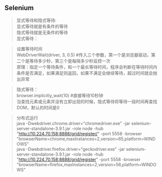   ## Selenium
   > 显式等待和隐式等待:  
     显式等待就是有条件的等待   
     隐式等待就是无条件的等待   
     显式等待：  

   > 设置等待时间    
      WebDriverWait(driver, 3, 0.5) #传入三个参数，第一个是浏览器驱动，第二个是等待多少秒，第三个是每隔多少秒监控一次  
      原理：指定一个等待条件，和一个最长等待时间，程序会判断在等待时间内条件是否满足，如果满足则返回，如果不满足会继续等待，超过时间就会抛出异常  
   
   > 隐式等待：  
      browser.implicitly_wait(10) #直接等待10秒钟   
      当查找元素或元素并没有立即出现的时候，隐式等待将等待一段时间再查找 DOM，默认的时间是0    
   
   > 分布式运行  
   java -Dwebdriver.chrome.driver="chromedriver.exe" -jar selenium-server-standalone-3.9.1.jar -role node -hub "http://10.224.70.158:8888/grid/register/" -port 5558 -browser "browserName=chrome,maxInstances=2,version=65,platform=WINDOWS"  
   java -Dwebdriver.firefox.driver="geckodriver.exe" -jar selenium-server-standalone-3.9.1.jar -role node -hub "http://10.224.70.158:8888/grid/register" -port 5558  -browser "browserName=firefox,maxInstances=2,version=56,platform=WINDOWS"  

